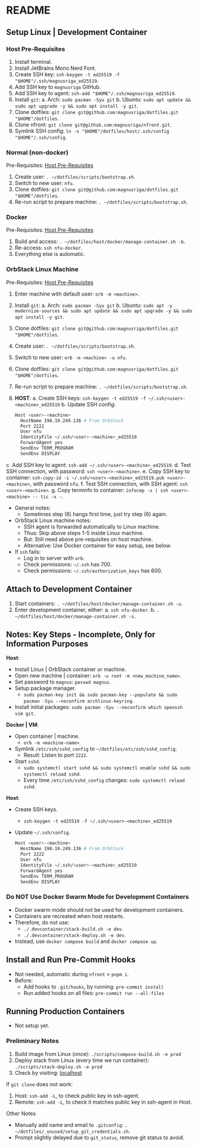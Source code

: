 # README

## Setup Linux | Development Container

### Host Pre-Requisites

1. Install terminal.
2. Install JetBrains Mono Nerd Font.
3. Create SSH key: `ssh-keygen -t ed25519 -f "$HOME"/.ssh/magnusriga_ed25519`.
4. Add SSH key to `magnusriga` GitHub.
5. Add SSH key to agent: `ssh-add "$HOME"/.ssh/magnusriga_ed25519`.
6. Install `git`:
   a. Arch: `sudo pacman -Syu git`
   b. Ubuntu: `sudo apt update && sudo apt upgrade -y && sudo apt install -y git`.
7. Clone dotfiles: `git clone git@github.com:magnusriga/dotfiles.git "$HOME"/dotfiles`.
8. Clone nfront: `git clone git@github.com:magnusriga/nfront.git`.
9. Symlink SSH config: `ln -s "$HOME"/dotfiles/host/.ssh/config "$HOME"/.ssh/config`.

### Normal (non-docker)

Pre-Requisites: [Host Pre-Requisites](#host-pre-requisites)

1. Create user: `. ~/dotfiles/scripts/bootstrap.sh`.
2. Switch to new user: `nfu`.
3. Clone dotfiles: `git clone git@github.com:magnusriga/dotfiles.git "$HOME"/dotfiles`.
4. Re-run script to prepare machine: `. ~/dotfiles/scripts/bootstrap.sh`.

### Docker

Pre-Requisites: [Host Pre-Requisites](#host-pre-requisites)

1. Build and access: `. ~/dotfiles/host/docker/manage-container.sh -b`.
2. Re-access: `ssh nfu-docker`.
3. Everything else is automatic.

### OrbStack Linux Machine

Pre-Requisites: [Host Pre-Requisites](#host-pre-requisites)

1. Enter machine with default user: `orb -m <machine>`.
1. Install `git`:
   a. Arch: `sudo pacman -Syu git`
   b. Ubuntu: `sudo apt -y modernize-sources && sudo apt update && sudo apt upgrade -y && sudo apt install -y git`.
1. Clone dotfiles: `git clone git@github.com:magnusriga/dotfiles.git "$HOME"/dotfiles`.
1. Create user: `. ~/dotfiles/scripts/bootstrap.sh`.
1. Switch to new user: `orb -m <machine> -u nfu`.
1. Clone dotfiles: `git clone git@github.com:magnusriga/dotfiles.git "$HOME"/dotfiles`.
1. Re-run script to prepare machine: `. ~/dotfiles/scripts/bootstrap.sh`.
1. **HOST**:
   a. Create SSH keys: `ssh-keygen -t ed25519 -f ~/.ssh/<user>-<machine>_ed25519`
   b. Update SSH config:

   ```bash
   Host <user>-<machine>
     HostName 198.19.249.136 # From OrbStack
     Port 2222
     User nfu
     IdentityFile ~/.ssh/<user>-<machine>_ed25519
     ForwardAgent yes
     SendEnv TERM_PROGRAM
     SendEnv DISPLAY
   ```

c. Add SSH key to agent: `ssh-add ~/.ssh/<user>-<machine>_ed25519`.
d. Test SSH connection, with password: `ssh <user>-<machine>`.
e. Copy SSH key to container: `ssh-copy-id -i ~/.ssh/<user>-<machine>_ed25519.pub <user>-<machine>`, with password `nfu`.
f. Test SSH connection, with SSH agent: `ssh <user>-<machine>`.
g. Copy terminfo to container: `infocmp -x | ssh <user>-<machine> -- tic -x -`.

- General notes:
  - Sometimes step (6) hangs first time, just try step (6) again.
- OrbStack Linux machine notes:
  - SSH agent is forwarded automatically to Linux machine.
  - Thus: Skip above steps 1-5 inside Linux machine.
  - But: Still need above pre-requisites on host machine.
  - Alternative: Use Docker container for easy setup, see below.
- If `ssh` fails:
  - Log in to server with `orb`.
  - Check permissions: `~/.ssh` has 700.
  - Check permissions: `~/.ssh/authorization_keys` has 600.

## Attach to Development Container

1. Start containers: `. ~/dotfiles/host/docker/manage-container.sh -u`.
1. Enter development container, either:
   a. `ssh nfu-docker`.
   b. `. ~/dotfiles/host/docker/manage-container.sh -s`.

## Notes: Key Steps - Incomplete, Only for Information Purposes

**Host**:

- Install Linux | OrbStack container or machine.
- Open new machine | container: `orb -u root -m <new_machine_name>`.
- Set password to `magnus`: `passwd magnus`.
- Setup package manager.
  - `sudo pacman-key init && sudo pacman-key --populate && sudo pacman -Syu --noconfirm archlinux-keyring`.
- Install initial packages: `sudo pacman -Syu --noconfirm which openssh vim git`.

**Docker | VM**:

- Open container | machine.
  - `orb -m <machine-name>`.
- Symlink `/etc/ssh/sshd_config` to `~/dotfiles/etc/ssh/sshd_config`.
  - Result: Listen to port `2222`.
- Start `sshd`.
  - `sudo systemctl start sshd && sudo systemctl enable sshd && sudo systemctl reload sshd`.
  - Every time `/etc/ssh/sshd_config` changes: `sudo systemctl reload sshd`.

**Host**:

- Create SSH keys.
  - `ssh-keygen -t ed25519 -f ~/.ssh/<user>-<machine>_ed25519`
- Update `~/.ssh/config`.

  ```bash
  Host <user>-<machine>
    HostName 198.19.249.136 # From OrbStack
    Port 2222
    User nfu
    IdentityFile ~/.ssh/<user>-<machine>_ed25519
    ForwardAgent yes
    SendEnv TERM_PROGRAM
    SendEnv DISPLAY
  ```

### Do NOT Use Docker Swarm Mode for Development Containers

- Docker swarm mode should not be used for development containers.
- Containers are recreated when host restarts.
- Therefore, do not use:
  - `./.devcontainer/stack-build.sh -e dev`.
  - `./.devcontainer/stack-deploy.sh -e dev`.
- Instead, use `docker compose build` and `docker compose up`.

## Install and Run Pre-Commit Hooks

- Not needed, automatic during `nfront` > `pnpm i`.
- Before:
  - Add hooks to `.git/hooks`, by running: `pre-commit install`
  - Run added hooks on all files: `pre-commit run --all-files`

## Running Production Containers

- Not setup yet.

### Preliminary Notes

1. Build image from Linux (once): `./scripts/compose-build.sh -e prod`
2. Deploy stack from Linux (every time we run container): `./scripts/stack-deploy.sh -e prod`
3. Check by visiting: [localhost](http://localhost:3000)

If `git clone` does not work:

1. Host: `ssh-add -L`, to check public key in ssh-agent.
2. Remote: `ssh-add -L`, to check it matches public key in ssh-agent in Host.

Other Notes

- Manually add name and email to `.gitconfig`: `. ~/dotfiles/_unused/setup_git_credentials.sh`.
- Prompt slightly delayed due to `git_status`, remove git status to avoid.
